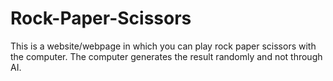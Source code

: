 # Rock-Paper-Scissors
This is a website/webpage in which you can play rock paper scissors with the computer. The computer generates the result randomly and not through AI.
